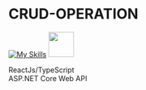 # CRUD-OPERATION

[![My Skills](https://skills.thijs.gg/icons?i=react,ts)](https://skills.thijs.gg)
<img src="https://user-images.githubusercontent.com/25181517/121405754-b4f48f80-c95d-11eb-8893-fc325bde617f.png" width="50"/>




ReactJs/TypeScript <br />
ASP.NET Core Web API
